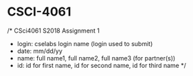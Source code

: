 # CSCI-4061
/* CSci4061 S2018 Assignment 1
* login: cselabs login name (login used to submit)
* date: mm/dd/yy
* name: full name1, full name2, full name3 (for partner(s))
* id: id for first name, id for second name, id for third name */
